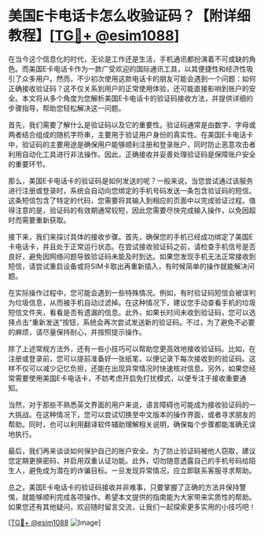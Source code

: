 # 美国E卡电话卡怎么收验证码？【附详细教程】[[TG💪+ @esim1088](https://t.me/s/esim1088)]

在当今这个信息化的时代，无论是工作还是生活，手机通讯都扮演着不可或缺的角色。而美国E卡电话卡作为一款广受欢迎的国际通讯工具，以其便捷性和经济性吸引了众多用户。然而，不少初次使用这款电话卡的朋友可能会遇到一个问题：如何正确接收验证码？这不仅关系到用户的正常使用体验，还可能直接影响到账户的安全。本文将从多个角度为您解析美国E卡电话卡的验证码接收方法，并提供详细的步骤指导，帮助您轻松解决这一问题。

首先，我们需要了解什么是验证码以及它的重要性。验证码通常是由数字、字母或两者结合组成的随机字符串，主要用于验证用户身份的真实性。在美国E卡电话卡中，验证码的主要用途是确保用户能够顺利注册和登录账户，同时防止恶意攻击者利用自动化工具进行非法操作。因此，正确接收并妥善处理验证码是保障账户安全的重要环节。

那么，美国E卡电话卡的验证码是如何发送的呢？一般来说，当您尝试通过该服务进行注册或登录时，系统会自动向您绑定的手机号码发送一条包含验证码的短信。这条短信包含了特定的代码，您需要将其输入到相应的页面中以完成验证过程。值得注意的是，验证码的有效期通常较短，因此您需要尽快完成输入操作，以免因超时而需要重新获取。

接下来，我们来探讨具体的接收步骤。首先，确保您的手机已经成功绑定了美国E卡电话卡，并且处于正常运行状态。在尝试接收验证码之前，请检查手机信号是否良好，避免因网络问题导致验证码未能及时到达。如果您发现手机无法正常接收到短信，请尝试重启设备或将SIM卡取出再重新插入，有时候简单的操作就能解决问题。

在实际操作过程中，您可能会遇到一些特殊情况。例如，有时验证码短信会被误判为垃圾信息，从而被手机自动过滤掉。在这种情况下，建议您手动查看手机的垃圾短信文件夹，看看是否有遗漏的信息。此外，如果长时间未收到验证码，您可以选择点击“重新发送”按钮，系统会再次尝试发送新的验证码。不过，为了避免不必要的麻烦，请尽量保持耐心，并按照提示操作。

除了上述常规方法外，还有一些小技巧可以帮助您更高效地接收验证码。比如，在注册或登录前，您可以提前准备好一张纸笔，以便记录下每次接收到的验证码。这样不仅可以减少记忆负担，还能在出现异常情况时快速核对信息。另外，如果您经常需要使用美国E卡电话卡，不妨考虑开启免打扰模式，以便专注于接收重要通知。

当然，对于那些不熟悉英文界面的用户来说，语言障碍也可能成为接收验证码的一大挑战。在这种情况下，您可以尝试切换至中文版本的操作界面，或者寻求朋友的帮助。同时，也可以利用翻译软件辅助理解相关说明，确保每个步骤都能准确无误地执行。

最后，我们再来谈谈如何保护自己的账户安全。为了防止验证码被他人窃取，建议您定期更换密码，并启用双重认证功能。此外，切勿随意透露自己的手机号码给陌生人，避免成为潜在的诈骗目标。一旦发现异常情况，应立即联系客服寻求帮助。

总之，美国E卡电话卡的验证码接收并非难事，只要掌握了正确的方法并保持警惕，就能够顺利完成各项操作。希望本文提供的指南能为大家带来实质性的帮助。如果您还有其他疑问，欢迎随时留言交流，让我们一起探索更多实用的小技巧吧！

[[TG💪+ @esim1088](https://t.me/s/esim1088) ![Image](https://i.postimg.cc/4NQfJmqS/Snipaste-2025-05-13-00-14-12.png)]